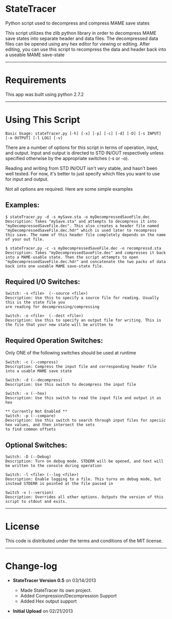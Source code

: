 StateTracer
==========

Python script used to decompress and compress MAME save states

This script utilizes the zlib python library in order to decompress MAME save states into
separate header and data files. The decompressed data files can be opened using any hex editor for
viewing or editing. After editing, you can use this script to recompress the data and header back into
a useable MAME save-state

------------
Requirements
============

This app was built using python 2.7.2

-----------------
Using This Script
=================

    Basic Usage: stateTracer.py [-h] [-x] [-p] [-c] [-d] [-D] [-s INPUT] [-o OUTPUT] [-l LOG] [-v]

There are a number of options for this script in terms of operation, input, and output. Input and output is directed to STD IN/OUT respectively unless specified otherwise by the appropriate switches (-s or -o). 

Reading and writing from STD IN/OUT isn't very stable, and hasn't been well tested. For now, it's better to just specify
which files you want to use for input and output.

Not all options are required. Here are some simple examples

Examples:
---------
    $ stateTracer.py -d -s mySave.sta -o myDecompressedSaveFile.dec
    Description: Takes "mySave.sta" and attempts to decompress it into "myDecompressedSaveFile.dec". This also creates a header file named "myDecompressedSaveFile.dec.hdr" which is used later to recompress this save. The name of this header file completely depends on the name of your out file.

    $ stateTracer.py -c -s myDecompressedSaveFile.dec -o recompressd.sta
    Description: Takes "myDecompressedSaveFile.dec" and compresses it back into a MAME-usable state. Then the script attempts to open "myDecompressedSaveFile.dec.hdr" and concatenate the two packs of data back into one useable MAME save-state file.

Required I/O Switches:
----------------------
    Switch: -s <file>  (--source <file>)
    Description: Use this to specify a source file for reading. Usually this is the state file you
    are reading for decompressing/compressing

    Switch: -o <file>  (--dest <file>)
    Description: Use this to specify an output file for writing. This is the file that your new state will be written to


Required Operation Switches:
----------------------------------------------------------------------------
Only ONE of the following switches should be used at runtime

    Switch: -c (--compress)
    Description: Compress the input file and corresponding header file into a usable MAME save state

    Switch: -d (--decompress)
    Description: Use this switch to decompress the input file

    Switch: -x (--hex)
    Description: Use this switch to read the input file and output it as hex

    ** Currently Not Enabled **
    Switch: -p (--compare)
    Description: Use this switch to search through input files for speciic hex values, and then intersect the sets 
    to find common offsets

Optional Switches:
------------------
    Switch: -D (--Debug)
    Description: Turn on debug mode. STDERR will be opened, and text will be written to the console during operation

    Switch: -l <file> (--log <file>)
    Description: Enable logging to a file. This turns on debug mode, but instead STDERR is pointed at the file passed in

    Switch -v (--version)
    Description: Overrides all other options. Outputs the version of this script to stdout and exits.

-------
License
=======

This code is distributed under the terms and conditions of the MIT license. 

----------
Change-log
==========

- **StateTracer Version 0.5** on 03/14/2013
    + Made StateTracer its own project.
    + Added Compression/Decompression Support
    + Added Hex output support

- **Initial Upload** on 02/21/2013